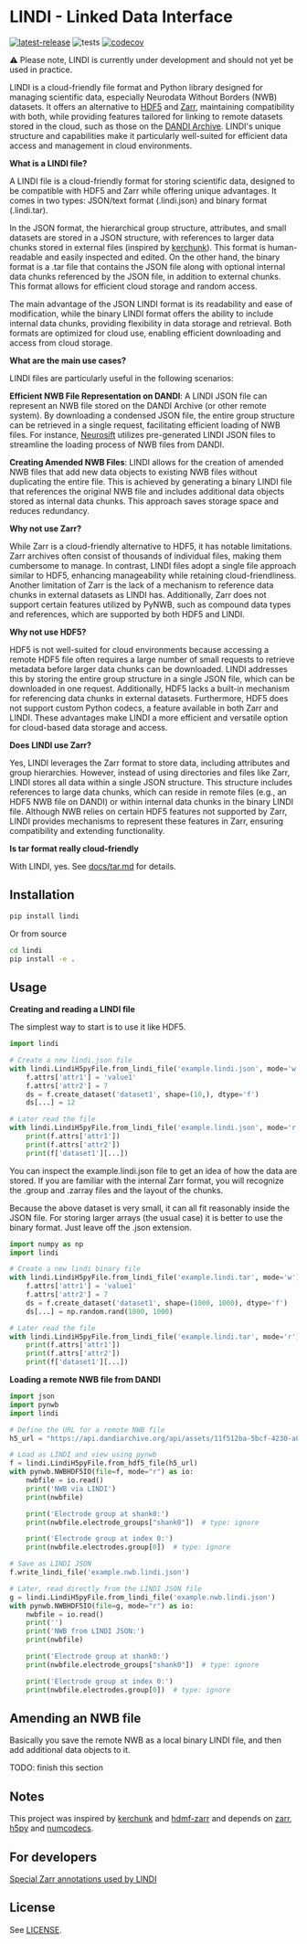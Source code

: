 # LINDI - Linked Data Interface

[![latest-release](https://img.shields.io/pypi/v/lindi.svg)](https://pypi.org/project/lindi)
![tests](https://github.com/neurodatawithoutborders/lindi/actions/workflows/integration_tests.yml/badge.svg)
[![codecov](https://codecov.io/gh/neurodatawithoutborders/lindi/branch/main/graph/badge.svg?token=xxxx)](https://codecov.io/gh/neurodatawithoutborders/lindi)

:warning: Please note, LINDI is currently under development and should not yet be used in practice.

LINDI is a cloud-friendly file format and Python library designed for managing scientific data, especially Neurodata Without Borders (NWB) datasets. It offers an alternative to [HDF5](https://docs.hdfgroup.org/hdf5/v1_14/_intro_h_d_f5.html) and [Zarr](https://zarr.dev/), maintaining compatibility with both, while providing features tailored for linking to remote datasets stored in the cloud, such as those on the [DANDI Archive](https://www.dandiarchive.org/). LINDI's unique structure and capabilities make it particularly well-suited for efficient data access and management in cloud environments.

**What is a LINDI file?**

A LINDI file is a cloud-friendly format for storing scientific data, designed to be compatible with HDF5 and Zarr while offering unique advantages. It comes in two types: JSON/text format (.lindi.json) and binary format (.lindi.tar).

In the JSON format, the hierarchical group structure, attributes, and small datasets are stored in a JSON structure, with references to larger data chunks stored in external files (inspired by [kerchunk](https://github.com/fsspec/kerchunk)). This format is human-readable and easily inspected and edited. On the other hand, the binary format is a .tar file that contains the JSON file along with optional internal data chunks referenced by the JSON file, in addition to external chunks. This format allows for efficient cloud storage and random access.

The main advantage of the JSON LINDI format is its readability and ease of modification, while the binary LINDI format offers the ability to include internal data chunks, providing flexibility in data storage and retrieval. Both formats are optimized for cloud use, enabling efficient downloading and access from cloud storage.

**What are the main use cases?**

LINDI files are particularly useful in the following scenarios:

**Efficient NWB File Representation on DANDI**: A LINDI JSON file can represent an NWB file stored on the DANDI Archive (or other remote system). By downloading a condensed JSON file, the entire group structure can be retrieved in a single request, facilitating efficient loading of NWB files. For instance, [Neurosift](https://github.com/flatironinstitute/neurosift) utilizes pre-generated LINDI JSON files to streamline the loading process of NWB files from DANDI.

**Creating Amended NWB Files**: LINDI allows for the creation of amended NWB files that add new data objects to existing NWB files without duplicating the entire file. This is achieved by generating a binary LINDI file that references the original NWB file and includes additional data objects stored as internal data chunks. This approach saves storage space and reduces redundancy.

**Why not use Zarr?**

While Zarr is a cloud-friendly alternative to HDF5, it has notable limitations. Zarr archives often consist of thousands of individual files, making them cumbersome to manage. In contrast, LINDI files adopt a single file approach similar to HDF5, enhancing manageability while retaining cloud-friendliness. Another limitation of Zarr is the lack of a mechanism to reference data chunks in external datasets as LINDI has. Additionally, Zarr does not support certain features utilized by PyNWB, such as compound data types and references, which are supported by both HDF5 and LINDI.

**Why not use HDF5?**

HDF5 is not well-suited for cloud environments because accessing a remote HDF5 file often requires a large number of small requests to retrieve metadata before larger data chunks can be downloaded. LINDI addresses this by storing the entire group structure in a single JSON file, which can be downloaded in one request. Additionally, HDF5 lacks a built-in mechanism for referencing data chunks in external datasets. Furthermore, HDF5 does not support custom Python codecs, a feature available in both Zarr and LINDI. These advantages make LINDI a more efficient and versatile option for cloud-based data storage and access.

**Does LINDI use Zarr?**

Yes, LINDI leverages the Zarr format to store data, including attributes and group hierarchies. However, instead of using directories and files like Zarr, LINDI stores all data within a single JSON structure. This structure includes references to large data chunks, which can reside in remote files (e.g., an HDF5 NWB file on DANDI) or within internal data chunks in the binary LINDI file. Although NWB relies on certain HDF5 features not supported by Zarr, LINDI provides mechanisms to represent these features in Zarr, ensuring compatibility and extending functionality.

**Is tar format really cloud-friendly**

With LINDI, yes. See [docs/tar.md](docs/tar.md) for details.

## Installation

```bash
pip install lindi
```

Or from source

```bash
cd lindi
pip install -e .
```

## Usage

**Creating and reading a LINDI file**

The simplest way to start is to use it like HDF5.

```python
import lindi

# Create a new lindi.json file
with lindi.LindiH5pyFile.from_lindi_file('example.lindi.json', mode='w') as f:
    f.attrs['attr1'] = 'value1'
    f.attrs['attr2'] = 7
    ds = f.create_dataset('dataset1', shape=(10,), dtype='f')
    ds[...] = 12

# Later read the file
with lindi.LindiH5pyFile.from_lindi_file('example.lindi.json', mode='r') as f:
    print(f.attrs['attr1'])
    print(f.attrs['attr2'])
    print(f['dataset1'][...])
```

You can inspect the example.lindi.json file to get an idea of how the data are stored. If you are familiar with the internal Zarr format, you will recognize the .group and .zarray files and the layout of the chunks.

Because the above dataset is very small, it can all fit reasonably inside the JSON file. For storing larger arrays (the usual case) it is better to use the binary format. Just leave off the .json extension.

```python
import numpy as np
import lindi

# Create a new lindi binary file
with lindi.LindiH5pyFile.from_lindi_file('example.lindi.tar', mode='w') as f:
    f.attrs['attr1'] = 'value1'
    f.attrs['attr2'] = 7
    ds = f.create_dataset('dataset1', shape=(1000, 1000), dtype='f')
    ds[...] = np.random.rand(1000, 1000)

# Later read the file
with lindi.LindiH5pyFile.from_lindi_file('example.lindi.tar', mode='r') as f:
    print(f.attrs['attr1'])
    print(f.attrs['attr2'])
    print(f['dataset1'][...])
```

**Loading a remote NWB file from DANDI**

```python
import json
import pynwb
import lindi

# Define the URL for a remote NWB file
h5_url = "https://api.dandiarchive.org/api/assets/11f512ba-5bcf-4230-a8cb-dc8d36db38cb/download/"

# Load as LINDI and view using pynwb
f = lindi.LindiH5pyFile.from_hdf5_file(h5_url)
with pynwb.NWBHDF5IO(file=f, mode="r") as io:
    nwbfile = io.read()
    print('NWB via LINDI')
    print(nwbfile)

    print('Electrode group at shank0:')
    print(nwbfile.electrode_groups["shank0"])  # type: ignore

    print('Electrode group at index 0:')
    print(nwbfile.electrodes.group[0])  # type: ignore

# Save as LINDI JSON
f.write_lindi_file('example.nwb.lindi.json')

# Later, read directly from the LINDI JSON file
g = lindi.LindiH5pyFile.from_lindi_file('example.nwb.lindi.json')
with pynwb.NWBHDF5IO(file=g, mode="r") as io:
    nwbfile = io.read()
    print('')
    print('NWB from LINDI JSON:')
    print(nwbfile)

    print('Electrode group at shank0:')
    print(nwbfile.electrode_groups["shank0"])  # type: ignore

    print('Electrode group at index 0:')
    print(nwbfile.electrodes.group[0])  # type: ignore
```

## Amending an NWB file

Basically you save the remote NWB as a local binary LINDI file, and then add additional data objects to it.

TODO: finish this section

## Notes

This project was inspired by [kerchunk](https://github.com/fsspec/kerchunk) and [hdmf-zarr](https://hdmf-zarr.readthedocs.io/en/latest/index.html) and depends on [zarr](https://zarr.readthedocs.io/en/stable/), [h5py](https://www.h5py.org/) and [numcodecs](https://numcodecs.readthedocs.io/en/stable/).

## For developers

[Special Zarr annotations used by LINDI](docs/special_zarr_annotations.md)

## License

See [LICENSE](LICENSE).
